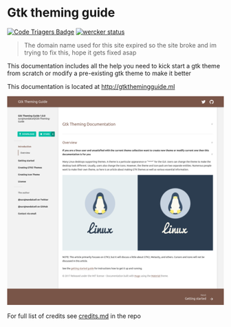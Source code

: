 # Gtk theming guide

[![Code Triagers Badge](https://www.codetriage.com/surajmandalcell/gtk-theming-guide/badges/users.svg)](https://www.codetriage.com/surajmandalcell/gtk-theming-guide)
[![wercker status](https://app.wercker.com/status/287c6590690fc1dbb81d924625c9c1b1/s/master "wercker status")](https://app.wercker.com/project/byKey/287c6590690fc1dbb81d924625c9c1b1)

> The domain name used for this site expired so the site broke and im trying to fix this, hope it gets fixed asap

This documentation includes all the help you need to kick start a gtk theme from scratch or modify a pre-existing gtk theme to make it better

This documentation is located at http://gtkthemingguide.ml

![](static/img/thumbnail.png)

For full list of credits see [credits.md](credits.md) in the repo


